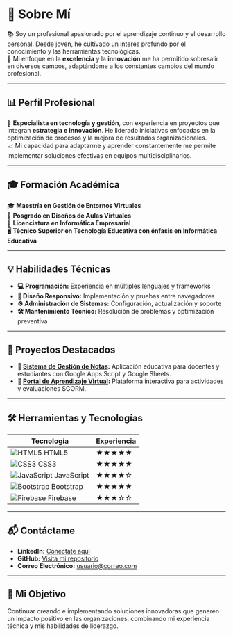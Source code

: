 # 💼 Sobre Mí  



📚 Soy un profesional apasionado por el aprendizaje continuo y el desarrollo personal. Desde joven, he cultivado un interés profundo por el conocimiento y las herramientas tecnológicas.  
🌟 Mi enfoque en la **excelencia** y la **innovación** me ha permitido sobresalir en diversos campos, adaptándome a los constantes cambios del mundo profesional.  

---

## 📊 Perfil Profesional  

🔧 **Especialista en tecnología y gestión**, con experiencia en proyectos que integran **estrategia e innovación**. He liderado iniciativas enfocadas en la optimización de procesos y la mejora de resultados organizacionales.  
📈 Mi capacidad para adaptarme y aprender constantemente me permite implementar soluciones efectivas en equipos multidisciplinarios.  

---

## 🎓 Formación Académica  

🎓 **Maestría en Gestión de Entornos Virtuales**  
📘 **Posgrado en Diseños de Aulas Virtuales**  
📗 **Licenciatura en Informática Empresarial**  
🖥️ **Técnico Superior en Tecnología Educativa con énfasis en Informática Educativa**  

---

## 💡 Habilidades Técnicas  

- **💻 Programación:** Experiencia en múltiples lenguajes y frameworks  
- **📱 Diseño Responsivo:** Implementación y pruebas entre navegadores  
- **⚙️ Administración de Sistemas:** Configuración, actualización y soporte  
- **🛠️ Mantenimiento Técnico:** Resolución de problemas y optimización preventiva  

---

## 📂 Proyectos Destacados  

- **📌 [Sistema de Gestión de Notas](https://github.com/usuario/sistema-notas):** Aplicación educativa para docentes y estudiantes con Google Apps Script y Google Sheets.  
- **📌 [Portal de Aprendizaje Virtual](https://github.com/usuario/portal-educativo):** Plataforma interactiva para actividades y evaluaciones SCORM.  

---

## 🛠️ Herramientas y Tecnologías  

| **Tecnología**        | **Experiencia**  |
|------------------------|------------------|
| ![HTML5](https://img.icons8.com/color/48/html-5.png) HTML5 | ★★★★★ |
| ![CSS3](https://img.icons8.com/color/48/css3.png) CSS3       | ★★★★★ |
| ![JavaScript](https://img.icons8.com/color/48/javascript.png) JavaScript | ★★★★☆ |
| ![Bootstrap](https://img.icons8.com/color/48/bootstrap.png) Bootstrap | ★★★★★ |
| ![Firebase](https://img.icons8.com/color/48/firebase.png) Firebase | ★★★☆☆ |

---

## 📬 Contáctame  

- **LinkedIn:** [Conéctate aquí](https://linkedin.com/in/usuario)  
- **GitHub:** [Visita mi repositorio](https://github.com/usuario)  
- **Correo Electrónico:** [usuario@correo.com](mailto:usuario@correo.com)  

---

## 🎯 Mi Objetivo  

Continuar creando e implementando soluciones innovadoras que generen un impacto positivo en las organizaciones, combinando mi experiencia técnica y mis habilidades de liderazgo.  
